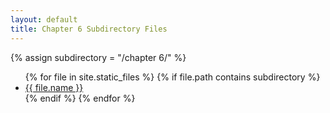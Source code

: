 ```yaml
---
layout: default
title: Chapter 6 Subdirectory Files
---
```

{% assign subdirectory = "/chapter 6/" %}
<ul>
{% for file in site.static_files %}
  {% if file.path contains subdirectory %}
    <li><a href="{{ file.path }}">{{ file.name }}</a></li>
  {% endif %}
{% endfor %}
</ul>

